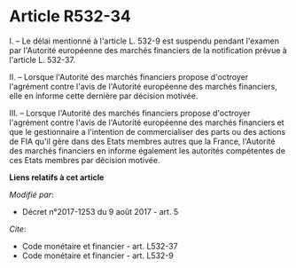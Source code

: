 # Article R532-34

I. – Le délai mentionné à l'article L. 532-9 est suspendu pendant l'examen par l'Autorité européenne des marchés financiers
de la notification prévue à l'article L. 532-37.

II. – Lorsque l'Autorité des marchés financiers propose d'octroyer l'agrément contre l'avis de l'Autorité européenne des
marchés financiers, elle en informe cette dernière par décision motivée.

III. – Lorsque l'Autorité des marchés financiers propose d'octroyer l'agrément contre l'avis de l'Autorité européenne des
marchés financiers et que le gestionnaire a l'intention de commercialiser des parts ou des actions de FIA qu'il gère dans des
Etats membres autres que la France, l'Autorité des marchés financiers en informe également les autorités compétentes de ces
Etats membres par décision motivée.

**Liens relatifs à cet article**

_Modifié par_:

  - Décret n°2017-1253 du 9 août 2017 - art. 5

_Cite_:

  - Code monétaire et financier - art. L532-37
  - Code monétaire et financier - art. L532-9
